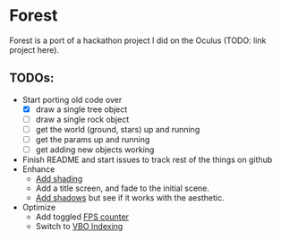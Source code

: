 # Forest

Forest is a port of a hackathon project I did on the Oculus (TODO: link project here).

## TODOs:

* Start porting old code over
  * [x] draw a single tree object
  * [ ] draw a single rock object
  * [ ] get the world (ground, stars) up and running
  * [ ] get the params up and running
  * [ ] get adding new objects working
* Finish README and start issues to track rest of the things on github
* Enhance
  * [Add shading](http://www.opengl-tutorial.org/beginners-tutorials/tutorial-8-basic-shading/)
  * Add a title screen, and fade to the initial scene.
  * [Add shadows](http://www.opengl-tutorial.org/intermediate-tutorials/tutorial-16-shadow-mapping/)
     but see if it works with the aesthetic.
* Optimize
  * Add toggled [FPS counter](http://www.opengl-tutorial.org/miscellaneous/an-fps-counter/)
  * Switch to [VBO Indexing](http://www.opengl-tutorial.org/intermediate-tutorials/tutorial-9-vbo-indexing/)
